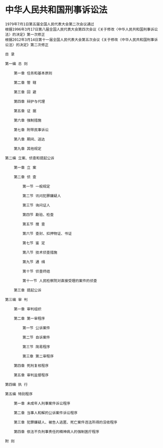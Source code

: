 # 中华人民共和国刑事诉讼法
    
    1979年7月1日第五届全国人民代表大会第二次会议通过
    根据1996年3月17日第八届全国人民代表大会第四次会议《关于修改〈中华人民共和国刑事诉讼法〉的决定》第一次修正
    根据2012年3月14日第十一届全国人民代表大会第五次会议《关于修改〈中华人民共和国刑事诉讼法〉的决定》第二次修正
    
    目 录
    
    第一编 总 则
    
        第一章 任务和基本原则
        
        第二章 管 辖
        
        第三章 回 避
        
        第四章 辩护与代理
        
        第五章 证 据
        
        第六章 强制措施
        
        第七章 附带民事诉讼
        
        第八章 期间、送达
        
        第九章 其他规定
    
    第二编 立案、侦查和提起公诉
    
        第一章 立 案
        
        第二章 侦 查
        
            第一节 一般规定
            
            第二节 讯问犯罪嫌疑人
            
            第三节 询问证人
            
            第四节 勘验、检查
            
            第五节 搜 查
            
            第六节 查封、扣押物证、书证
            
            第七节 鉴 定
            
            第八节 技术侦查措施
            
            第九节 通 缉
        
            第十节 侦查终结
            
            第十一节 人民检察院对直接受理的案件的侦查
        
        第三章 提起公诉
    
    第三编 审 判
    
        第一章 审判组织
        
        第二章 第一审程序
        
            第一节 公诉案件
            
            第二节 自诉案件
            
            第三节 简易程序
            
            第三章 第二审程序
        
        第四章 死刑复核程序
        
        第五章 审判监督程序
    
    第四编 执 行
    
    第五编 特别程序
    
        第一章 未成年人刑事案件诉讼程序
        
        第二章 当事人和解的公诉案件诉讼程序
        
        第三章 犯罪嫌疑人、被告人逃匿、死亡案件违法所得的没收程序
        
        第四章 依法不负刑事责任的精神病人的强制医疗程序
    
    附 则